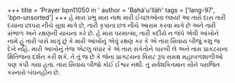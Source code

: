 +++
title = 'Prayer bpn11050 in '
author = 'Bahá'u'lláh'
tags = ['lang-97', 'bpn-unsorted']
+++
હે મારા પ્રભુ મારા નાથ મારી ઈચ્છાઓના લક્ષ્ય! આ તારો દાસ તારી દયાના છાપરા નીચે સૂવા માગે છે, તારી કૃપાના છત્ર નીચે આરામ કરવા માગે છે અને તારી સંભાળ અને રક્ષણની યાચના કરે છે. હે મારા પરમાત્મા, તારી કદીયે ન જંપે એવી આંખોને નામે હું તારી પાસે માગું છું કે મારી આંખોંનું એવું રક્ષણ કર કે એ તારા સિવાય બીજું કશુ જ દેખે નહિ. મારી આખોનું તેજ એટલુ વઘાર કે એ તારા સંકેતોને પારખી લે અને તારા પ્રાકટયના ક્ષિતિજના દર્શન કરી શકે. તે તું જ છે કે જેના પ્રાગટયના વિરાટ રૂપ સમક્ષ મહાબળશાળીઓ પણ કંપી ગયા હતા. 
તારા સિવાય બીજો કોઈ ઈશ્વર નથી. તુ સર્વશકિતમાન સૌને પરાજિત કરનારો બંઘનહીન છે.
